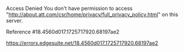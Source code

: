 Access Denied
You don't have permission to access "http://about.att.com/csr/home/privacy/full_privacy_policy.html" on this server.

Reference #18.4560d017.1725717920.68197ae2

https://errors.edgesuite.net/18.4560d017.1725717920.68197ae2